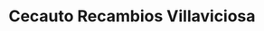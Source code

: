 ---
title: "Cecauto Recambios Villaviciosa"
url: /villaviciosa-de-odon/cecauto-recambios-villaviciosa/
shop: Autoteile
---
